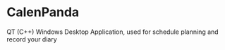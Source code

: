 # CalenPanda
QT (C++) Windows Desktop Application, used for schedule planning and record your diary
